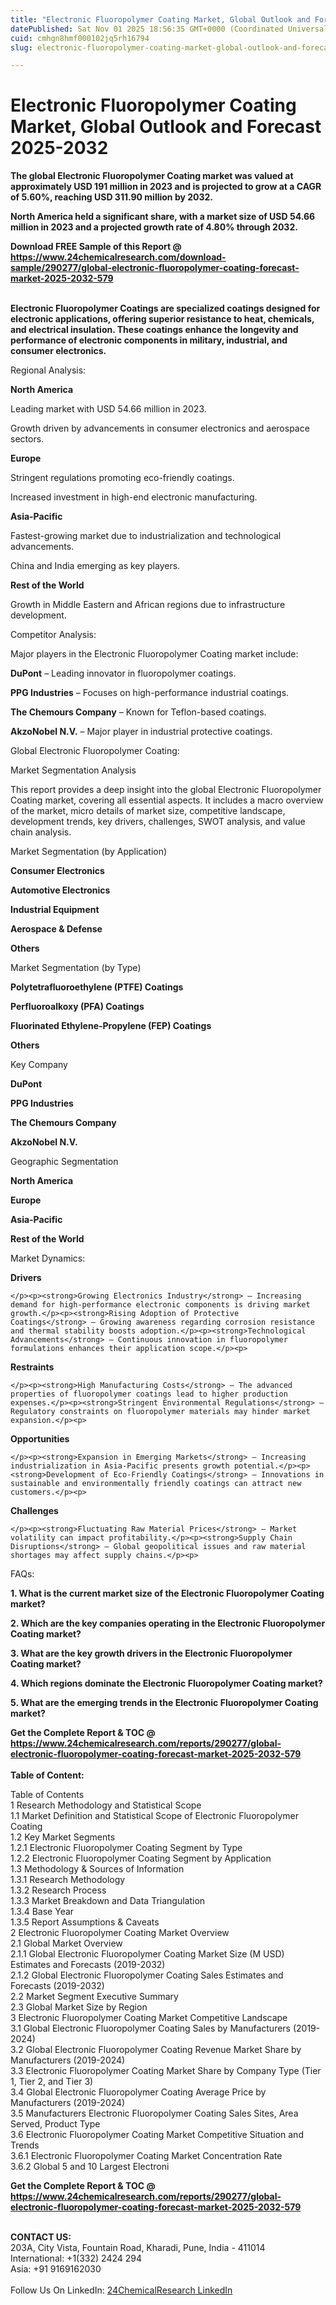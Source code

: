 ```yaml
---
title: "Electronic Fluoropolymer Coating Market, Global Outlook and Forecast 2025-2032"
datePublished: Sat Nov 01 2025 18:56:35 GMT+0000 (Coordinated Universal Time)
cuid: cmhgn8hmf000102jq5rh16794
slug: electronic-fluoropolymer-coating-market-global-outlook-and-forecast-2025-2032-1

---
```


# Electronic Fluoropolymer Coating Market, Global Outlook and Forecast 2025-2032

<p><strong>The global Electronic Fluoropolymer Coating market was valued at approximately USD 191 million in 2023 and is projected to grow at a CAGR of 5.60%, reaching USD 311.90 million by 2032. </strong></p><p>
</p><p><strong>North America held a significant share, with a market size of USD 54.66 million in 2023 and a projected growth rate of 4.80% through 2032.</strong></p><div><b>Download FREE Sample of this Report @ 
            <a href="https://www.24chemicalresearch.com/download-sample/290277/global-electronic-fluoropolymer-coating-forecast-market-2025-2032-579">
            https://www.24chemicalresearch.com/download-sample/290277/global-electronic-fluoropolymer-coating-forecast-market-2025-2032-579</a></b></div><br><p>
</p><p><strong>Electronic Fluoropolymer Coatings are specialized coatings designed for electronic applications, offering superior resistance to heat, chemicals, and electrical insulation. These coatings enhance the longevity and performance of electronic components in military, industrial, and consumer electronics.</strong></p><p>
Regional Analysis:</p><p>
<strong>North America</strong></p><p>
</p><p>Leading market with USD 54.66 million in 2023.</p><p>Growth driven by advancements in consumer electronics and aerospace sectors.</p><p>
<strong>Europe</strong></p><p>
</p><p>Stringent regulations promoting eco-friendly coatings.</p><p>Increased investment in high-end electronic manufacturing.</p><p>
<strong>Asia-Pacific</strong></p><p>
</p><p>Fastest-growing market due to industrialization and technological advancements.</p><p>China and India emerging as key players.</p><p>
<strong>Rest of the World</strong></p><p>
</p><p>Growth in Middle Eastern and African regions due to infrastructure development.</p><p>
Competitor Analysis:</p><p>
</p><p>Major players in the Electronic Fluoropolymer Coating market include:</p><p>
</p><p><strong>DuPont</strong> – Leading innovator in fluoropolymer coatings.</p><p><strong>PPG Industries</strong> – Focuses on high-performance industrial coatings.</p><p><strong>The Chemours Company</strong> – Known for Teflon-based coatings.</p><p><strong>AkzoNobel N.V.</strong> – Major player in industrial protective coatings.</p><p>
Global Electronic Fluoropolymer Coating: </p><p>
Market Segmentation Analysis</p><p>
</p><p>This report provides a deep insight into the global Electronic Fluoropolymer Coating market, covering all essential aspects. It includes a macro overview of the market, micro details of market size, competitive landscape, development trends, key drivers, challenges, SWOT analysis, and value chain analysis.</p><p>
Market Segmentation (by Application)</p><p>
</p><p><strong>Consumer Electronics</strong></p><p><strong>Automotive Electronics</strong></p><p><strong>Industrial Equipment</strong></p><p><strong>Aerospace &amp; Defense</strong></p><p><strong>Others</strong></p><p>
Market Segmentation (by Type)</p><p>
</p><p><strong>Polytetrafluoroethylene (PTFE) Coatings</strong></p><p><strong>Perfluoroalkoxy (PFA) Coatings</strong></p><p><strong>Fluorinated Ethylene-Propylene (FEP) Coatings</strong></p><p><strong>Others</strong></p><p>
Key Company</p><p>
</p><p><strong>DuPont</strong></p><p><strong>PPG Industries</strong></p><p><strong>The Chemours Company</strong></p><p><strong>AkzoNobel N.V.</strong></p><p>
Geographic Segmentation</p><p>
</p><p><strong>North America</strong></p><p><strong>Europe</strong></p><p><strong>Asia-Pacific</strong></p><p><strong>Rest of the World</strong></p><p>
Market Dynamics:</p><p>
<strong>Drivers</strong></p><p>

	</p><p><strong>Growing Electronics Industry</strong> – Increasing demand for high-performance electronic components is driving market growth.</p><p><strong>Rising Adoption of Protective Coatings</strong> – Growing awareness regarding corrosion resistance and thermal stability boosts adoption.</p><p><strong>Technological Advancements</strong> – Continuous innovation in fluoropolymer formulations enhances their application scope.</p><p>
<strong>Restraints</strong></p><p>

	</p><p><strong>High Manufacturing Costs</strong> – The advanced properties of fluoropolymer coatings lead to higher production expenses.</p><p><strong>Stringent Environmental Regulations</strong> – Regulatory constraints on fluoropolymer materials may hinder market expansion.</p><p>
<strong>Opportunities</strong></p><p>

	</p><p><strong>Expansion in Emerging Markets</strong> – Increasing industrialization in Asia-Pacific presents growth potential.</p><p><strong>Development of Eco-Friendly Coatings</strong> – Innovations in sustainable and environmentally friendly coatings can attract new customers.</p><p>
<strong>Challenges</strong></p><p>

	</p><p><strong>Fluctuating Raw Material Prices</strong> – Market volatility can impact profitability.</p><p><strong>Supply Chain Disruptions</strong> – Global geopolitical issues and raw material shortages may affect supply chains.</p><p>
FAQs:</p><p>
</p><p><strong>1. What is the current market size of the Electronic Fluoropolymer Coating market?</strong></p><p>
</p><p>
</p><p><strong>2. Which are the key companies operating in the Electronic Fluoropolymer Coating market?</strong></p><p>
</p><p>
</p><p><strong>3. What are the key growth drivers in the Electronic Fluoropolymer Coating market?</strong></p><p>
</p><p>
</p><p><strong>4. Which regions dominate the Electronic Fluoropolymer Coating market?</strong></p><p>
</p><p>
</p><p><strong>5. What are the emerging trends in the Electronic Fluoropolymer Coating market?</strong></p><p>
</p>

<div><b>Get the Complete Report & TOC @ 
            <a href="https://www.24chemicalresearch.com/reports/290277/global-electronic-fluoropolymer-coating-forecast-market-2025-2032-579">
            https://www.24chemicalresearch.com/reports/290277/global-electronic-fluoropolymer-coating-forecast-market-2025-2032-579</a></b></div><br>
            <b>Table of Content:</b><p>Table of Contents<br />
1 Research Methodology and Statistical Scope<br />
1.1 Market Definition and Statistical Scope of Electronic Fluoropolymer Coating<br />
1.2 Key Market Segments<br />
1.2.1 Electronic Fluoropolymer Coating Segment by Type<br />
1.2.2 Electronic Fluoropolymer Coating Segment by Application<br />
1.3 Methodology & Sources of Information<br />
1.3.1 Research Methodology<br />
1.3.2 Research Process<br />
1.3.3 Market Breakdown and Data Triangulation<br />
1.3.4 Base Year<br />
1.3.5 Report Assumptions & Caveats<br />
2 Electronic Fluoropolymer Coating Market Overview<br />
2.1 Global Market Overview<br />
2.1.1 Global Electronic Fluoropolymer Coating Market Size (M USD) Estimates and Forecasts (2019-2032)<br />
2.1.2 Global Electronic Fluoropolymer Coating Sales Estimates and Forecasts (2019-2032)<br />
2.2 Market Segment Executive Summary<br />
2.3 Global Market Size by Region<br />
3 Electronic Fluoropolymer Coating Market Competitive Landscape<br />
3.1 Global Electronic Fluoropolymer Coating Sales by Manufacturers (2019-2024)<br />
3.2 Global Electronic Fluoropolymer Coating Revenue Market Share by Manufacturers (2019-2024)<br />
3.3 Electronic Fluoropolymer Coating Market Share by Company Type (Tier 1, Tier 2, and Tier 3)<br />
3.4 Global Electronic Fluoropolymer Coating Average Price by Manufacturers (2019-2024)<br />
3.5 Manufacturers Electronic Fluoropolymer Coating Sales Sites, Area Served, Product Type<br />
3.6 Electronic Fluoropolymer Coating Market Competitive Situation and Trends<br />
3.6.1 Electronic Fluoropolymer Coating Market Concentration Rate<br />
3.6.2 Global 5 and 10 Largest Electroni</p>

<div><b>Get the Complete Report & TOC @ 
            <a href="https://www.24chemicalresearch.com/reports/290277/global-electronic-fluoropolymer-coating-forecast-market-2025-2032-579">
            https://www.24chemicalresearch.com/reports/290277/global-electronic-fluoropolymer-coating-forecast-market-2025-2032-579</a></b></div><br>

<b>CONTACT US:</b><br>
            203A, City Vista, Fountain Road, Kharadi, Pune, India - 411014<br>
            International: +1(332) 2424 294<br>
            Asia: +91 9169162030 <br><br>
            Follow Us On LinkedIn: <a href="https://www.linkedin.com/company/24chemicalresearch/">24ChemicalResearch LinkedIn</a>